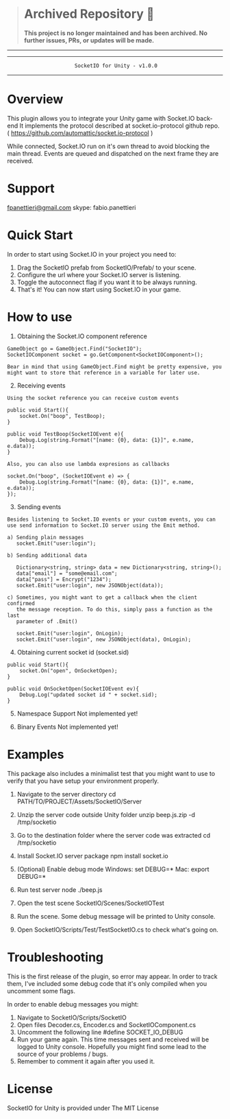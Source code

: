 > # Archived Repository 🚨
> **This project is no longer maintained and has been archived. No further issues, PRs, or updates will be made.**
---

--------------------------------------------------------------------------------
                          SocketIO for Unity - v1.0.0                          
--------------------------------------------------------------------------------

# Overview #
  
  This plugin allows you to integrate your Unity game with Socket.IO back-end
  It implements the protocol described at socket.io-protocol github repo.
  ( https://github.com/automattic/socket.io-protocol )
  
  While connected, Socket.IO run on it's own thread to avoid blocking the main
  thread. Events are queued and dispatched on the next frame they are received.


# Support #
  
  fpanettieri@gmail.com
  skype: fabio.panettieri


# Quick Start #

  In order to start using Socket.IO in your project you need to:
  1. Drag the SocketIO prefab from SocketIO/Prefab/ to your scene.
  2. Configure the url where your Socket.IO server is listening.
  3. Toggle the autoconnect flag if you want it to be always running.
  4. That's it! You can now start using Socket.IO in your game.


# How to use #
 
  1. Obtaining the Socket.IO component reference
  
    GameObject go = GameObject.Find("SocketIO");
    SocketIOComponent socket = go.GetComponent<SocketIOComponent>();

	Bear in mind that using GameObject.Find might be pretty expensive, you 
	might want to store that reference in a variable for later use.
	
	
  2. Receiving events
    
    Using the socket reference you can receive custom events
    
    public void Start(){
    	socket.On("boop", TestBoop);
    }
    
    public void TestBoop(SocketIOEvent e){
		Debug.Log(string.Format("[name: {0}, data: {1}]", e.name, e.data));
	}
	
	Also, you can also use lambda expresions as callbacks
	
	socket.On("boop", (SocketIOEvent e) => {
		Debug.Log(string.Format("[name: {0}, data: {1}]", e.name, e.data));
	});
  
  
  3. Sending events
  
    Besides listening to Socket.IO events or your custom events, you can
    use send information to Socket.IO server using the Emit method.
    
    a) Sending plain messages
       socket.Emit("user:login");
       
    b) Sending additional data
    
       Dictionary<string, string> data = new Dictionary<string, string>();
       data["email"] = "some@email.com";
       data["pass"] = Encrypt("1234");
       socket.Emit("user:login", new JSONObject(data));
       
    c) Sometimes, you might want to get a callback when the client confirmed 
       the message reception. To do this, simply pass a function as the last 
       parameter of .Emit()
       
       socket.Emit("user:login", OnLogin);
       socket.Emit("user:login", new JSONObject(data), OnLogin);


  4. Obtaining current socket id (socket.sid)
  
    public void Start(){
    	socket.On("open", OnSocketOpen);
    }
    
    public void OnSocketOpen(SocketIOEvent ev){
    	Debug.Log("updated socket id " + socket.sid);
    }


  5. Namespace Support
    Not implemented yet!
  
  
  6. Binary Events
    Not implemented yet!


# Examples #
  
  This package also includes a minimalist test that you might want to use
  to verify that you have setup your environment properly.
  
  1. Navigate to the server directory
     cd PATH/TO/PROJECT/Assets/SocketIO/Server

  2. Unzip the server code outside Unity folder 
       unzip beep.js.zip -d /tmp/socketio

  3. Go to the destination folder where the server code was extracted
       cd /tmp/socketio
     
  4. Install Socket.IO server package
       npm install socket.io
  
  5. (Optional) Enable debug mode
       Windows: set DEBUG=*
       Mac: export DEBUG=*
  
  6. Run test server
       node ./beep.js
  
  7. Open the test scene
       SocketIO/Scenes/SocketIOTest
  
  8. Run the scene. Some debug message will be printed to Unity console.
  
  9. Open SocketIO/Scripts/Test/TestSocketIO.cs to check what's going on. 


# Troubleshooting #

  This is the first release of the plugin, so error may appear.
  In order to track them, I've included some debug code that it's
  only compiled when you uncomment some flags.
  
  In order to enable debug messages you might:
  1. Navigate to SocketIO/Scripts/SocketIO
  2. Open files Decoder.cs, Encoder.cs and SocketIOComponent.cs
  3. Uncomment the following line
       #define SOCKET_IO_DEBUG
  4. Run your game again. This time messages sent and received will be 
     logged to Unity console. Hopefully you might find some lead to the 
     source of your problems / bugs.
  5. Remember to comment it again after you used it.
  

# License #

  SocketIO for Unity is provided under The MIT License
